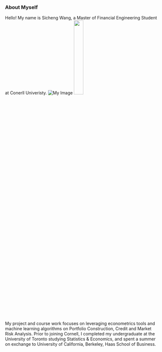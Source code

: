 ### About Myself 

Hello! My name is Sicheng Wang, a Master of Financial Engineering Student at Conerll Univeristy. 
![My Image](https://github.com/wangsic4/Sicheng-personal-website/blob/main/brooklyn%20bridge.JPG)
<img src="https://github.com/wangsic4/Sicheng-personal-website/blob/main/brooklyn%20bridge.JPG" width=25% height=25%>


My project and course work focuses on leveraging econometrics tools and machine learning algorithms on Portfolio Construction, Credit and Market Risk Analysis. Prior to joining Cornell, I completed my undergraduate at the University of Toronto studying Statistics & Economics, and spent a summer on exchange to University of California, Berkeley, Haas School of Business.



